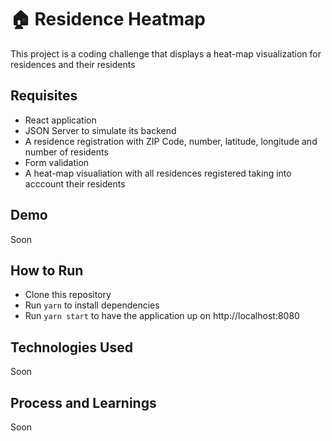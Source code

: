 # 🏠 Residence Heatmap

This project is a coding challenge that displays a heat-map visualization for residences and their residents

## Requisites

- React application
- JSON Server to simulate its backend
- A residence registration with ZIP Code, number, latitude, longitude and number of residents
- Form validation
- A heat-map visualiation with all residences registered taking into acccount their residents

## Demo

Soon

## How to Run

- Clone this repository
- Run `yarn` to install dependencies
- Run `yarn start` to have the application up on http://localhost:8080

## Technologies Used

Soon

## Process and Learnings

Soon